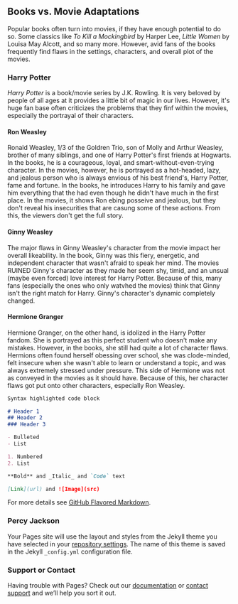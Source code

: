 ## Books vs. Movie Adaptations

Popular books often turn into movies, if they have enough potential to do so. Some classics like _To Kill a Mockingbird_ by Harper Lee, _Little Women_ by Louisa May Alcott, and so many more. However, avid fans of the books frequently find flaws in the settings, characters, and overall plot of the movies. 

### Harry Potter

_Harry Potter_ is a book/movie series by J.K. Rowling. It is very beloved by people of all ages at it provides a little bit of magic in our lives. However, it's huge fan base often criticizes the problems that they finf within the movies, especially the portrayal of their characters. 

#### Ron Weasley

Ronald Weasley, 1/3 of the Goldren Trio, son of Molly and Arthur Weasley, brother of many siblings, and one of Harry Potter's first friends at Hogwarts. In the books, he is a courageous, loyal, and smart-without-even-trying character. In the movies, however, he is portrayed as a hot-headed, lazy, and jealous person who is always envious of his best friend's, Harry Potter, fame and fortune. In the books, he introduces Harry to his family and gave him everything that the had even though he didn't have much in the first place. In the movies, it shows Ron ebing posseive and jealous, but they don't reveal his insecurities that are casung some of these actions. From this, the viewers don't get the full story. 

#### Ginny Weasley

The major flaws in Ginny Weasley's character from the movie impact her overall likeability. In the book, Ginny was this fiery, energetic, and independent character that wasn't afraid to speak her mind. The movies RUINED Ginny's character as they made her seem shy, timid, and an unsual (maybe even forced) love interest for Harry Potter. Because of this, many fans (especially the ones who only watvhed the movies) think that Ginny isn't the right match for Harry. Ginny's character's dynamic completely changed. 

#### Hermione Granger

Hermione Granger, on the other hand, is idolized in the Harry Potter fandom. She is portrayed as this perfect student who doesn't make any mistakes. However, in the books, she still had quite a lot of character flaws. Hermions often found herself obessing over school, she was clode-minded, felt insecure when she wasn't able to learn or understand a topic, and was always extremely stressed under pressure. This side of Hermione was not as conveyed in the movies as it should have. Because of this, her character flaws got put onto other characters, especially Ron Weasley. 

```markdown
Syntax highlighted code block

# Header 1
## Header 2
### Header 3

- Bulleted
- List

1. Numbered
2. List

**Bold** and _Italic_ and `Code` text

[Link](url) and ![Image](src)
```

For more details see [GitHub Flavored Markdown](https://guides.github.com/features/mastering-markdown/).

### Percy Jackson

Your Pages site will use the layout and styles from the Jekyll theme you have selected in your [repository settings](https://github.com/hannahalmero/MyWebsite/settings/pages). The name of this theme is saved in the Jekyll `_config.yml` configuration file.

### Support or Contact

Having trouble with Pages? Check out our [documentation](https://docs.github.com/categories/github-pages-basics/) or [contact support](https://support.github.com/contact) and we’ll help you sort it out.

